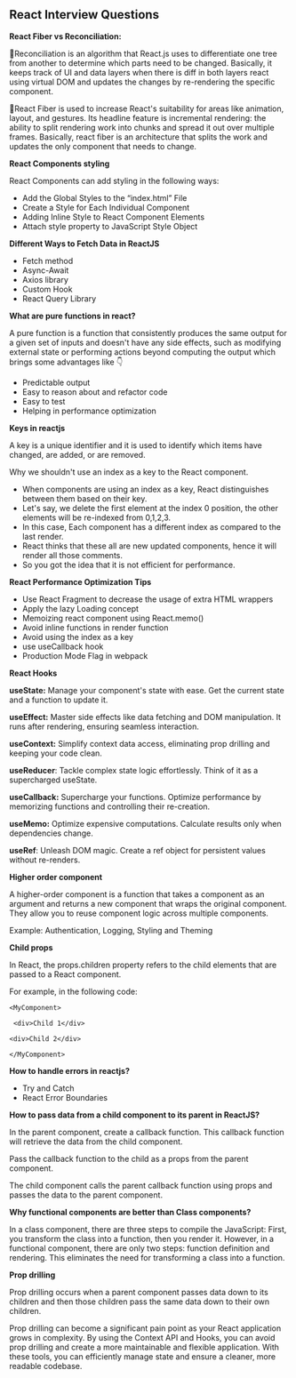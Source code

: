 # <h2>React Interview Questions</h2>

**React Fiber vs Reconciliation:**

🚀Reconciliation is an algorithm that React.js uses to differentiate one tree from another to determine which parts need to be changed. Basically, it keeps track of UI and data layers when there is diff in both layers react using virtual DOM and updates the changes by re-rendering the specific component.

🚀React Fiber is used to increase React's suitability for areas like animation, layout, and gestures. Its headline feature is incremental rendering: the ability to split rendering work into chunks and spread it out over multiple frames.
Basically, react fiber is an architecture that splits the work and updates the only component that needs to change.


**React Components styling**

React Components can add styling in the following ways:

<ul><li>Add the Global Styles to the “index.html” File</li>
<li>Create a Style for Each Individual Component</li>
<li>Adding Inline Style to React Component Elements</li>
<li>Attach style property to JavaScript Style Object</li></ul>


**Different Ways to Fetch Data in ReactJS**

<ul>
  <li>Fetch method</li>
<li>Async-Await</li>
<li>Axios library</li>
<li>Custom Hook</li>
  <li>React Query Library</li>
</ul>

**What are pure functions in react?**

A pure function is a function that consistently produces the same output for a given set of inputs and doesn't have any side effects, such as modifying external state or performing actions beyond computing the output which brings some advantages like 👇

<ul>
<li>Predictable output</li>
<li>Easy to reason about and refactor code</li>
<li>Easy to test</li>
<li>Helping in performance optimization</li>
  </ul>

**Keys in reactjs**

A key is a unique identifier and it is used to identify which items have changed, are added, or are removed.

Why we shouldn't use an index as a key to the React component.

<ul>
<li> When components are using an index as a key, React distinguishes between them based on their key.</li>
<li> Let's say, we delete the first element at the index 0 position, the other elements will be re-indexed from 0,1,2,3.</li>
<li>In this case, Each component has a different index as compared to the last render.</li>
<li>React thinks that these all are new updated components, hence it will render all those comments.</li>
  <li>So you got the idea that it is not efficient for performance.</li>
</ul>

**React Performance Optimization Tips**

<ul>
<li>Use React Fragment to decrease the usage of extra HTML wrappers</li>
<li>Apply the lazy Loading concept</li>
  <li>Memoizing react component using React.memo()</li>
  <li>Avoid inline functions in render function</li>
  <li>Avoid using the index as a key</li>
  <li>use useCallback hook</li>
  <li>Production Mode Flag in webpack</li>
</ul>

**React Hooks**

**useState:** Manage your component's state with ease. Get the current state and a function to update it.

**useEffect:** Master side effects like data fetching and DOM manipulation. It runs after rendering, ensuring seamless interaction.

**useContext:** Simplify context data access, eliminating prop drilling and keeping your code clean.

**useReducer**: Tackle complex state logic effortlessly. Think of it as a supercharged useState.

**useCallback:** Supercharge your functions. Optimize performance by memorizing functions and controlling their re-creation.

**useMemo:** Optimize expensive computations. Calculate results only when dependencies change.

**useRef**: Unleash DOM magic. Create a ref object for persistent values without re-renders.


**Higher order component**

A higher-order component is a function that takes a component as an argument and returns a new component that wraps the original component.
They allow you to reuse component logic across multiple components.

Example: Authentication, Logging, Styling and Theming

**Child props**

In React, the props.children property refers to the child elements that are passed to a React component.

For example, in the following code:

`<MyComponent>`

 ` <div>Child 1</div>`
 
  `<div>Child 2</div>`
  
`</MyComponent>`

**How to handle errors in reactjs?**

<ul>
<li>Try and Catch</li>
<li>React Error Boundaries</li>
</ul>

**How to pass data from a child component to its parent in ReactJS?**

In the parent component, create a callback function. This callback function will retrieve the data from the child component.

Pass the callback function to the child as a props from the parent component.

The child component calls the parent callback function using props and passes the data to the parent component.

**Why functional components are better than Class components?**

In a class component, there are three steps to compile the JavaScript: First, you transform the class into a function, then you render it. However, in a functional component, there are only two steps: function definition and rendering. This eliminates the need for transforming a class into a function.

**Prop drilling**

Prop drilling occurs when a parent component passes data down to its children and then those children pass the same data down to their own children.


Prop drilling can become a significant pain point as your React application grows in complexity. By using the Context API and Hooks, you can avoid prop drilling and create a more maintainable and flexible application. With these tools, you can efficiently manage state and ensure a cleaner, more readable codebase.
